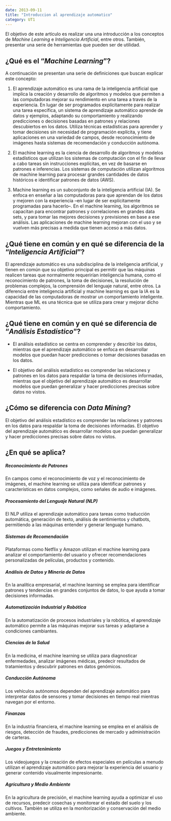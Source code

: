 ```yaml
---
date: 2013-09-11
title: "Introduccion al aprendizaje automatico"
category: UT1
---
```


El objetivo de este artículo es realizar una una introducción a los conceptos de *Machine Learning* e *Inteligencia Artificial*, entre otros. También, presentar una serie de herramientas que pueden ser de utilidad.

## ¿Qué es el “*Machine Learning*”?
A continuación se presentan una serie de definiciones que buscan explicar este concepto:

1. El aprendizaje automático es una rama de la inteligencia artificial que implica la creación y desarrollo de algoritmos y modelos que permiten a las computadoras mejorar su rendimiento en una tarea a través de la experiencia. En lugar de ser programados explícitamente para realizar una tarea específica, un sistema de aprendizaje automático aprende de datos y ejemplos, adaptando su comportamiento y realizando predicciones o decisiones basadas en patrones y relaciones descubiertos en los datos. Utiliza técnicas estadísticas para aprender y tomar decisiones sin necesidad de programación explícita, y tiene aplicaciones en una variedad de campos, desde reconocimiento de imágenes hasta sistemas de recomendación y conducción autónoma.

2. El machine learning es la ciencia de desarrollo de algoritmos y modelos estadísticos que utilizan los sistemas de computación con el fin de llevar a cabo tareas sin instrucciones explícitas, en vez de basarse en patrones e inferencias. Los sistemas de computación utilizan algoritmos de machine learning para procesar grandes cantidades de datos históricos e identificar patrones de datos (AWS).

3. Machine learning es un subconjunto de la inteligencia artificial (IA). Se enfoca en enseñar a las computadoras para que aprendan de los datos y mejoren con la experiencia –en lugar de ser explícitamente programadas para hacerlo–. En el machine learning, los algoritmos se capacitan para encontrar patrones y correlaciones en grandes data sets, y para tomar las mejores decisiones y previsiones en base a ese análisis. Las aplicaciones de machine learning mejoran con el uso y se vuelven más precisas a medida que tienen acceso a más datos.

## ¿Qué tiene en común y en qué se diferencia de la “*Inteligencia Artificial*”?
El aprendizaje automático es una subdisciplina de la inteligencia artificial, y tienen en común que su objetivo principal es permitir que las máquinas realicen tareas que normalmente requerirían inteligencia humana, como el reconocimiento de patrones, la toma de decisiones, la resolución de problemas complejos, la comprensión del lenguaje natural, entre otros.
La diferencia entre inteligencia artificial y machine learning es que la IA es la capacidad de las computadoras de mostrar un comportamiento inteligente. Mientras que ML es una técnica que se utiliza para crear y mejorar dicho comportamiento.

## ¿Qué tiene en común y en qué se diferencia de “*Análisis Estadístico*”?
- El análisis estadístico se centra en comprender y describir los datos, mientras que el aprendizaje automático se enfoca en desarrollar modelos que puedan hacer predicciones o tomar decisiones basadas en los datos.

- El objetivo del análisis estadístico es comprender las relaciones y patrones en los datos para respaldar la toma de decisiones informadas, mientras que el objetivo del aprendizaje automático es desarrollar modelos que puedan generalizar y hacer predicciones precisas sobre datos no vistos.

## ¿Cómo se diferencia con *Data Mining*?
El objetivo del análisis estadístico es comprender las relaciones y patrones en los datos para respaldar la toma de decisiones informadas. El objetivo del aprendizaje automático es desarrollar modelos que puedan generalizar y hacer predicciones precisas sobre datos no vistos.

## ¿En qué se aplica?
##### Reconocimiento de Patrones
En campos como el reconocimiento de voz y el reconocimiento de imágenes, el machine learning se utiliza para identificar patrones y características en datos complejos, como señales de audio e imágenes.

##### Procesamiento del Lenguaje Natural (NLP)
El NLP utiliza el aprendizaje automático para tareas como traducción automática, generación de texto, análisis de sentimientos y chatbots, permitiendo a las máquinas entender y generar lenguaje humano.

##### Sistemas de Recomendación
Plataformas como Netflix y Amazon utilizan el machine learning para analizar el comportamiento del usuario y ofrecer recomendaciones personalizadas de películas, productos y contenido.

##### Análisis de Datos y Minería de Datos
En la analítica empresarial, el machine learning se emplea para identificar patrones y tendencias en grandes conjuntos de datos, lo que ayuda a tomar decisiones informadas.

##### Automatización Industrial y Robótica
En la automatización de procesos industriales y la robótica, el aprendizaje automático permite a las máquinas mejorar sus tareas y adaptarse a condiciones cambiantes.

##### Ciencias de la Salud
En la medicina, el machine learning se utiliza para diagnosticar enfermedades, analizar imágenes médicas, predecir resultados de tratamientos y descubrir patrones en datos genómicos.

##### Conducción Autónoma
Los vehículos autónomos dependen del aprendizaje automático para interpretar datos de sensores y tomar decisiones en tiempo real mientras navegan por el entorno.

##### Finanzas
En la industria financiera, el machine learning se emplea en el análisis de riesgos, detección de fraudes, predicciones de mercado y administración de carteras.

##### Juegos y Entretenimiento
Los videojuegos y la creación de efectos especiales en películas a menudo utilizan el aprendizaje automático para mejorar la experiencia del usuario y generar contenido visualmente impresionante.

##### Agricultura y Medio Ambiente
En la agricultura de precisión, el machine learning ayuda a optimizar el uso de recursos, predecir cosechas y monitorear el estado del suelo y los cultivos. También se utiliza en la monitorización y conservación del medio ambiente.